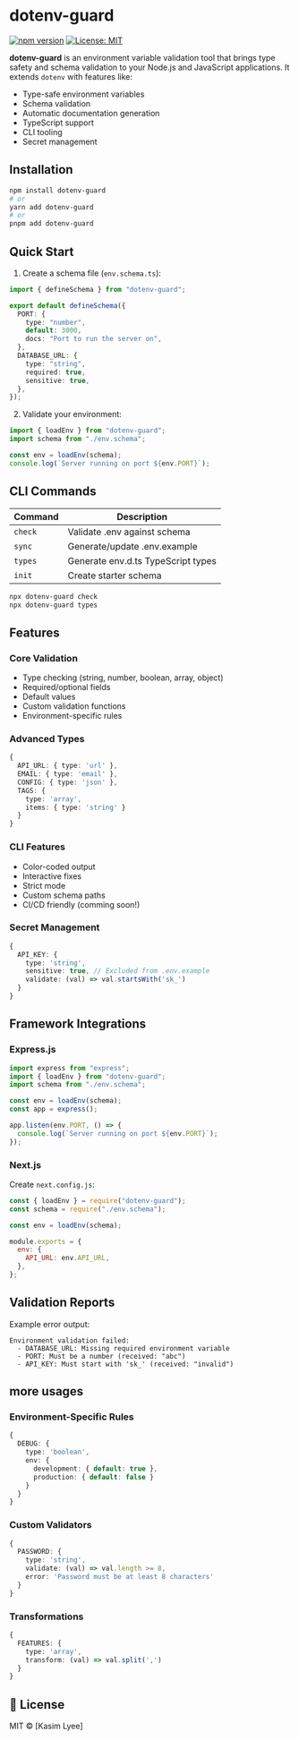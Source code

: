 # dotenv-guard

[![npm version](https://badge.fury.io/js/dotenv-guard.svg)](https://badge.fury.io/js/dotenv-guard)
[![License: MIT](https://img.shields.io/badge/License-MIT-yellow.svg)](https://opensource.org/licenses/MIT)

**dotenv-guard** is an environment variable validation tool that brings type safety and schema validation to your Node.js and JavaScript applications. It extends `dotenv` with features like:

- Type-safe environment variables
- Schema validation
- Automatic documentation generation
- TypeScript support
- CLI tooling
- Secret management

## Installation

```bash
npm install dotenv-guard
# or
yarn add dotenv-guard
# or
pnpm add dotenv-guard
```

## Quick Start

1. Create a schema file (`env.schema.ts`):

```typescript
import { defineSchema } from "dotenv-guard";

export default defineSchema({
  PORT: {
    type: "number",
    default: 3000,
    docs: "Port to run the server on",
  },
  DATABASE_URL: {
    type: "string",
    required: true,
    sensitive: true,
  },
});
```

2. Validate your environment:

```typescript
import { loadEnv } from "dotenv-guard";
import schema from "./env.schema";

const env = loadEnv(schema);
console.log(`Server running on port ${env.PORT}`);
```

## CLI Commands

| Command | Description                        |
| ------- | ---------------------------------- |
| `check` | Validate .env against schema       |
| `sync`  | Generate/update .env.example       |
| `types` | Generate env.d.ts TypeScript types |
| `init`  | Create starter schema              |

```bash
npx dotenv-guard check
npx dotenv-guard types
```

## Features

### Core Validation

- Type checking (string, number, boolean, array, object)
- Required/optional fields
- Default values
- Custom validation functions
- Environment-specific rules

### Advanced Types

```typescript
{
  API_URL: { type: 'url' },
  EMAIL: { type: 'email' },
  CONFIG: { type: 'json' },
  TAGS: {
    type: 'array',
    items: { type: 'string' }
  }
}
```

### CLI Features

- Color-coded output
- Interactive fixes
- Strict mode
- Custom schema paths
- CI/CD friendly (comming soon!)

### Secret Management

```typescript
{
  API_KEY: {
    type: 'string',
    sensitive: true, // Excluded from .env.example
    validate: (val) => val.startsWith('sk_')
  }
}
```

## Framework Integrations

### Express.js

```typescript
import express from "express";
import { loadEnv } from "dotenv-guard";
import schema from "./env.schema";

const env = loadEnv(schema);
const app = express();

app.listen(env.PORT, () => {
  console.log(`Server running on port ${env.PORT}`);
});
```

### Next.js

Create `next.config.js`:

```javascript
const { loadEnv } = require("dotenv-guard");
const schema = require("./env.schema");

const env = loadEnv(schema);

module.exports = {
  env: {
    API_URL: env.API_URL,
  },
};
```

## Validation Reports

Example error output:

```
Environment validation failed:
  - DATABASE_URL: Missing required environment variable
  - PORT: Must be a number (received: "abc")
  - API_KEY: Must start with 'sk_' (received: "invalid")
```

## more usages

### Environment-Specific Rules

```typescript
{
  DEBUG: {
    type: 'boolean',
    env: {
      development: { default: true },
      production: { default: false }
    }
  }
}
```

### Custom Validators

```typescript
{
  PASSWORD: {
    type: 'string',
    validate: (val) => val.length >= 8,
    error: 'Password must be at least 8 characters'
  }
}
```

### Transformations

```typescript
{
  FEATURES: {
    type: 'array',
    transform: (val) => val.split(',')
  }
}
```

## 📜 License

MIT © [Kasim Lyee]
